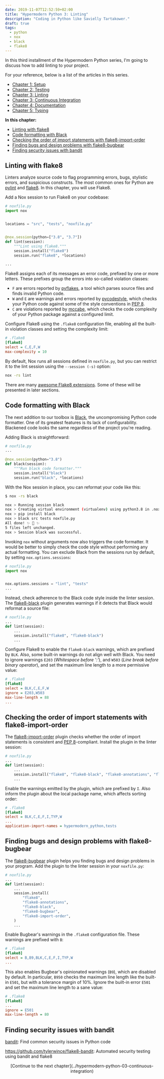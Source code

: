 ```yaml
--- 
date: 2019-11-07T12:52:59+02:00
title: "Hypermodern Python 3: Linting"
description: "Coding in Python like Savielly Tartakower."
draft: true
tags:
  - python
  - nox
  - black
  - flake8
---
```


In this third installment of the Hypermodern Python series, I'm going to discuss
how to add linting to your project.

For your reference, below is a list of the articles in this series.

- [Chapter 1: Setup](../hypermodern-python-01-setup)
- [Chapter 2: Testing](../hypermodern-python-02-testing)
- [Chapter 3: Linting](../hypermodern-python-03-linting)
- [Chapter 3: Continuous Integration](../hypermodern-python-03-continuous-integration)
- [Chapter 4: Documentation](../hypermodern-python-04-documentation)
- [Chapter 5: Typing](../hypermodern-python-05-typing)

<!--
This guide has a companion repository:
[cjolowicz/hypermodern-python](https://github.com/cjolowicz/hypermodern-python)
-->

<!-- markdown-toc start - Don't edit this section. Run M-x markdown-toc-refresh-toc -->
**In this chapter:**

- [Linting with flake8](#linting-with-flake8)
- [Code formatting with Black](#code-formatting-with-black)
- [Checking the order of import statements with flake8-import-order](#checking-the-order-of-import-statements-with-flake8-import-order)
- [Finding bugs and design problems with flake8-bugbear](#finding-bugs-and-design-problems-with-flake8-bugbear)
- [Finding security issues with bandit](#finding-security-issues-with-bandit)

<!-- markdown-toc end -->

## Linting with flake8

Linters analyze source code to flag programming errors, bugs, stylistic errors,
and suspicious constructs. The most common ones for Python are
[pylint](https://www.pylint.org) and [flake8](http://flake8.pycqa.org). In this
chapter, you will use Flake8.

Add a Nox session to run Flake8 on your codebase:

```python
# noxfile.py
import nox


locations = "src", "tests", "noxfile.py"


@nox.session(python=["3.8", "3.7"])
def lint(session):
    """Lint using flake8."""
    session.install("flake8")
    session.run("flake8", *locations)

...
```

Flake8 assigns each of its messages an error code, prefixed by one or more
letters. These prefixes group the errors into so-called violation classes:

- `F` are errors reported by [pyflakes](https://github.com/PyCQA/pyflakes), a
  tool which parses source files and finds invalid Python code.
- `W` and `E` are warnings and errors reported by
  [pycodestyle](https://github.com/pycqa/pycodestyle), which checks your Python
  code against some of the style conventions in [PEP
  8](http://www.python.org/dev/peps/pep-0008/).
- `C` are violations reported by [mccabe](https://github.com/PyCQA/mccabe),
  which checks the code complexity of your Python package against a configured
  limit.

Configure Flake8 using the `.flake8` configuration file, enabling all the
built-in violation classes and setting the complexity limit:


```ini
# .flake8
[flake8]
select = C,E,F,W
max-complexity = 10
```

By default, Nox runs all sessions defined in `noxfile.py`, but you can restrict
it to the lint session using the `--session (-s)` option:

```sh
nox -rs lint
```

There are many [awesome Flake8
extensions](https://github.com/DmytroLitvinov/awesome-flake8-extensions). Some
of these will be presented in later sections.

## Code formatting with Black

The next addition to our toolbox is [Black](https://github.com/psf/black), the
uncompromising Python code formatter. One of its greatest features is its lack
of configurability. Blackened code looks the same regardless of the project
you're reading.

Adding Black is straightforward:

```python
# noxfile.py
...

@nox.session(python="3.8")
def black(session):
    """Run black code formatter."""
    session.install("black")
    session.run("black", *locations)
```

With the Nox session in place, you can reformat your code like this:

```sh
$ nox -rs black

nox > Running session black
nox > Creating virtual environment (virtualenv) using python3.8 in .nox/black
nox > pip install black
nox > black src tests noxfile.py
All done! ✨ 🍰 ✨
5 files left unchanged.
nox > Session black was successful.
```

Invoking `nox` without arguments now also triggers the code formatter. It would
be better to simply check the code style without performing any actual
formatting. You can exclude Black from the sessions run by default, by setting
`nox.options.sessions`:

```python
# noxfile.py
import nox


nox.options.sessions = "lint", "tests"
...
```

Instead, check adherence to the Black code style inside the linter session. The
[flake8-black](https://pypi.org/project/flake8-black/) plugin generates warnings
if it detects that Black would reformat a source file:

```python
# noxfile.py
...
def lint(session):
    ...
    session.install("flake8", "flake8-black")
    ...
```

Configure Flake8 to enable the `flake8-black` warnings, which are prefixed by
`BLK`. Also, some built-in warnings do not align well with Black. You need to
ignore warnings `E203` (*Whitespace before ':'*), and `W503` (*Line break before
binary operator*), and set the maximum line length to a more permissive value:

```ini
# .flake8
[flake8]
select = BLK,C,E,F,W
ignore = E203,W503
max-line-length = 88
...
```

## Checking the order of import statements with flake8-import-order

The [flake8-import-order](https://github.com/PyCQA/flake8-import-order) plugin
checks whether the order of import statements is consistent and [PEP
8](https://www.python.org/dev/peps/pep-0008/#imports)-compliant. Install the
plugin in the linter session:

```python
# noxfile.py
...
def lint(session):
    ...
    session.install("flake8", "flake8-black", "flake8-annotations", "flake8-import-order")
    ...
```

Enable the warnings emitted by the plugin, which are prefixed by `I`. Also
inform the plugin about the local package name, which affects sorting order:

```ini
# .flake8
[flake8]
select = BLK,C,E,F,I,TYP,W
...
application-import-names = hypermodern_python,tests
```

## Finding bugs and design problems with flake8-bugbear

The [flake8-bugbear](https://pypi.org/project/flake8-bugbear/) plugin helps you
finding bugs and design problems in your program. Add the plugin to the linter
session in your `noxfile.py`:

```python
# noxfile.py
...
def lint(session):
    ...
    session.install(
        "flake8",
        "flake8-annotations",
        "flake8-black",
        "flake8-bugbear",
        "flake8-import-order",
    )
    ...
```

Enable Bugbear's warnings in the `.flake8` configuration file. These warnings are
prefixed with `B`:

```ini
# .flake8
[flake8]
select = B,B9,BLK,C,E,F,I,TYP,W
...
```

This also enables Bugbear's opinionated warnings (`B9`), which are disabled by
default. In particular, `B950` checks the maximum line length like the built-in
`E501`, but with a tolerance margin of 10%. Ignore the built-in error `E501` and
set the maximum line length to a sane value:

```ini
# .flake8
[flake8]
...
ignore = E501
max-line-length = 80
```

## Finding security issues with bandit

[bandit](https://github.com/PyCQA/bandit): Find common security issues in Python code

https://github.com/tylerwince/flake8-bandit: Automated security testing using
bandit and flake8

<center>[Continue to the next chapter](../hypermodern-python-03-continuous-integration)</center>
